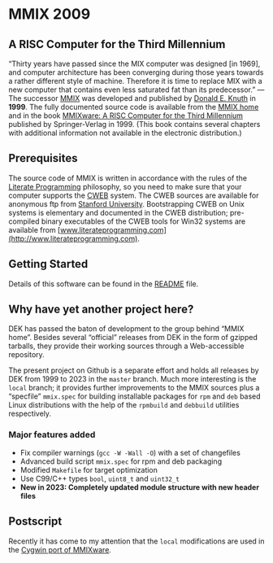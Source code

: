 # MMIX 2009

## A RISC Computer for the Third Millennium

“Thirty years have passed since the MIX computer was designed [in 1969], and
computer architecture has been converging during those years towards a rather
different style of machine. Therefore it is time to replace MIX with a new
computer that contains even less saturated fat than its predecessor.” — The
successor [MMIX](https://cs.stanford.edu/~knuth/mmix.html) was developed and
published by [Donald E. Knuth](http://www-cs-staff.stanford.edu/~knuth) in
**1999**. The fully documented source code is available from the
[MMIX home](http://mmix.cs.hm.edu/src/index.html) and in the book
[MMIXware: A RISC Computer for the Third
Millennium](https://cs.stanford.edu/~knuth/mmixware.html)
published by Springer-Verlag in 1999. (This book contains several chapters with
additional information not available in the electronic distribution.)

## Prerequisites

The source code of MMIX is written in accordance with the rules of the
[Literate Programming](https://cs.stanford.edu/~knuth/lp.html)
philosophy, so you need to make sure that your computer supports the
[CWEB](https://cs.stanford.edu/~knuth/cweb.html) system. The CWEB sources are
available for anonymous ftp from [Stanford
University](ftp://ftp.cs.stanford.edu/pub/cweb/cweb.tar.gz). Bootstrapping CWEB
on Unix systems is elementary and documented in the CWEB distribution;
pre-compiled binary executables of the CWEB tools for Win32 systems are
available from
[www.literateprogramming.com](http://www.literateprogramming.com).

## Getting Started

Details of this software can be found in the [README](README) file.

## Why have yet another project here?

DEK has passed the baton of development to the group behind “MMIX home”.
Besides several “official” releases from DEK in the form of gzipped tarballs,
they provide their working sources through a Web-accessible repository.

The present project on Github is a separate effort and holds all releases by
DEK from 1999 to 2023 in the `master` branch. Much more interesting is the
`local` branch; it provides further improvements to the MMIX sources plus a
“specfile” `mmix.spec` for building installable packages for `rpm` and `deb`
based Linux distributions with the help of the `rpmbuild` and `debbuild`
utilities respectively.

### Major features added

* Fix compiler warnings (`gcc -W -Wall -O`) with a set of changefiles
* Advanced build script `mmix.spec` for rpm and deb packaging
* Modified `Makefile` for target optimization
* Use C99/C++ types `bool`, `uint8_t` and `uint32_t`
* **New in 2023: Completely updated module structure with new header files**

## Postscript

Recently it has come to my attention that the `local` modifications are used
in the
[Cygwin port of MMIXware](https://github.com/cygwinports-extras/mmixware).
